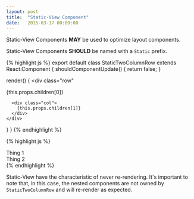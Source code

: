 ```yaml
---
layout: post
title:  "Static-View Component"
date:   2015-03-17 00:00:00
---
```


Static-View Components **MAY** be used to optimize layout components.

Static-View Components **SHOULD** be named with a `Static` prefix.

{% highlight js %}
export default class StaticTwoColumnRow extends React.Component {
  shouldComponentUpdate() {
    return false;
  }

  render() {
    <div class="row"
      <div class="col">
        {this.props.children[0]}
      </div>

      <div class="col">
        {this.props.children[1]}
      </div>
    </div>
  }
}
{% endhighlight %}

{% highlight js %}
<App>
  <StaticTwoColumnRow>
    <div>Thing 1</div>
    <div>Thing 2</div>
  </StaticTwoColumnRow>
</App>
{% endhighlight %}

Static-View have the characteristic of never re-rendering. It's important to
note that, in this case, the nested components are not owned by
`StaticTwoColumnRow` and will re-render as expected.
